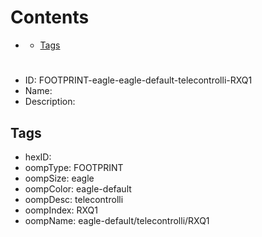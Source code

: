 



Contents
========

* [](#)
	* [Tags](#tags)

# 

- ID: FOOTPRINT-eagle-eagle-default-telecontrolli-RXQ1
- Name: 
- Description: 

## Tags

- hexID: 
- oompType: FOOTPRINT
- oompSize: eagle
- oompColor: eagle-default
- oompDesc: telecontrolli
- oompIndex: RXQ1
- oompName: eagle-default/telecontrolli/RXQ1

